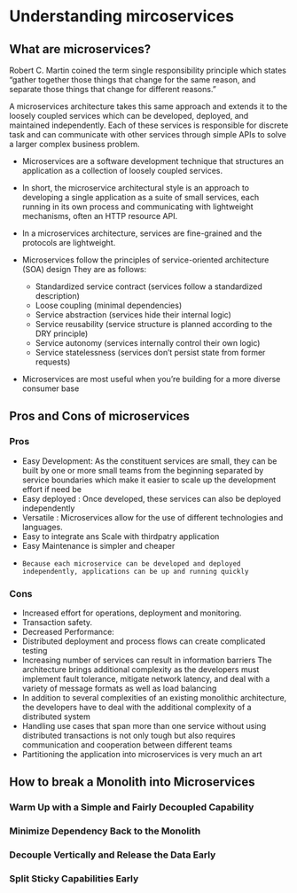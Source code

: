 # Understanding mircoservices

## What are microservices? 
Robert C. Martin coined the term single responsibility principle which states “gather together those things that change for the same reason, and separate those things that change for different reasons.”

A microservices architecture takes this same approach and extends it to the loosely coupled services which can be developed, deployed, and maintained independently. Each of these services is responsible for discrete task and can communicate with other services through simple APIs to solve a larger complex business problem.

- Microservices are a software development technique that structures an application as a collection of loosely coupled services.
- In short, the microservice architectural style is an approach to developing a single application as a suite of small services, each running in its own process and communicating with lightweight mechanisms, often an HTTP resource API.
- In a microservices architecture, services are fine-grained and the protocols are lightweight.
- Microservices follow the principles of service-oriented architecture (SOA) design
  They are as follows:
    -  Standardized service contract (services follow a standardized description)
    -  Loose coupling (minimal dependencies)
    -  Service abstraction (services hide their internal logic)
    -  Service reusability (service structure is planned according to the DRY principle)
    -  Service autonomy (services internally control their own logic)
    -  Service statelessness (services don’t persist state from former requests)
   
- Microservices are most useful when you’re building for a more diverse consumer base

## Pros and Cons of microservices
### Pros
 - Easy Development:
 As the constituent services are small, they can be built by one or more small teams from the beginning separated by service boundaries which make it easier to scale up the development effort if need be
- Easy deployed :
  Once developed, these services can also be deployed independently
- Versatile :
Microservices allow for the use of different technologies and languages.
- Easy to integrate ans Scale with thirdpatry application
- Easy Maintenance is simpler and cheaper
-     Because each microservice can be developed and deployed independently, applications can be up and running quickly

### Cons
 - Increased effort for operations, deployment and monitoring.
 - Transaction safety. 
 - Decreased Performance:
 - Distributed deployment and process flows can create complicated testing
 - Increasing number of services can result in information barriers  The architecture brings additional complexity as the developers must
   implement fault tolerance, mitigate network latency, and deal with a variety of message formats as well as load balancing
 - In addition to several complexities of an existing monolithic architecture, the developers have to deal with the additional complexity
   of a distributed system
 - Handling use cases that span more than one service without using distributed transactions is not only tough but also requires  
   communication and cooperation between different teams
 - Partitioning the application into microservices is very much an art



## How to break a Monolith into Microservices
### Warm Up with a Simple and Fairly Decoupled Capability
### Minimize Dependency Back to the Monolith
### Decouple Vertically and Release the Data Early
### Split Sticky Capabilities Early
